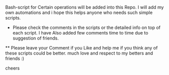 Bash-script for Certain operations will be added into this Repo.
I will add my own automations and i hope this helps anyone who needs such simple scripts.

* Please check the comments in the scripts or the detailed info on top of each script.
I have Also added few comments time to time due to suggestion of friends.

** Please leave your Comment if you Like and help me if you think any of these scripts could be better.
much love and respect to my betters and friends :)

cheers
